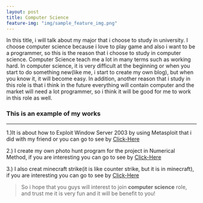 ```yaml
---
layout: post
title: Computer Science
feature-img: "img/sample_feature_img.png"
---
```


In this title, i will talk about my major that i choose to study in university. I choose computer science because i love to play game and also i want to be a programmer, so this is the reason that i choose to study in computer science. Computer Science teach me a lot in many terms such as working hard. In computer science, it is very difficult at the beginning or when you start to do something new(like me, i start to create my own blog), but when you know it, it will become easy. In addition, another reason that  i study in this role is that i think in the future everything will contain computer and the market will need a lot programmer, so i think it will be good for me to work in this role as well.




### This is an example of my works
---
1.)It is about how to Exploit Window Server 2003 by using Metasploit that i did with my friend or you can go to see by [Click-Here](https://www.youtube.com/watch?v=7wYvjVEw2W4)

2.) I create my own photo hunt program for the project in Numerical Method, if you are interesting you can go to see by [Click-Here](https://github.com/boss2bmj/boss2bmj-photo-hunt.github.io.git)

3.) I also creat minecraft strike(it is like counter strike, but it is in minecraft), if you are interesting you can go to see by [Click-Here](https://github.com/boss2bmj/boss2bmj-minecraft-strike.github.io.git)

> So i hope that you guys will interest to join **computer science** role, and trust me it is very fun and it will be benefit to you!
